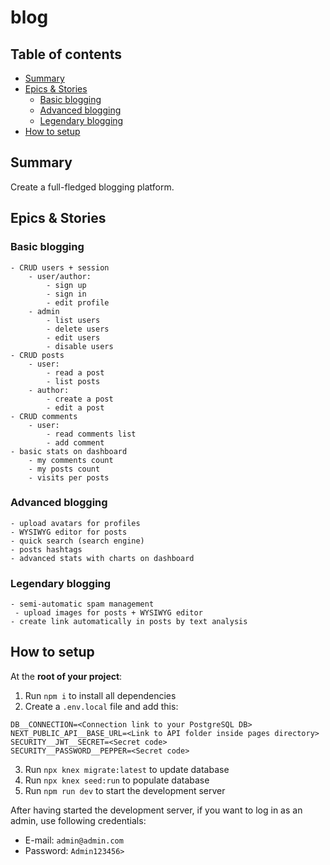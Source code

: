 # blog

## Table of contents

- [Summary](#summary)
- [Epics & Stories](#epics--stories)
    - [Basic blogging](#basic-blogging)
    - [Advanced blogging](#advanced-blogging)
    - [Legendary blogging](#legendary-blogging)
- [How to setup](#how-to-setup)


## Summary
Create a full-fledged blogging platform.

## Epics & Stories
### Basic blogging
    - CRUD users + session
        - user/author:
            - sign up
            - sign in
            - edit profile
        - admin
            - list users
            - delete users
            - edit users
            - disable users
    - CRUD posts
        - user:
            - read a post
            - list posts
        - author: 
            - create a post
            - edit a post
    - CRUD comments
        - user:
            - read comments list
            - add comment
    - basic stats on dashboard
        - my comments count
        - my posts count
        - visits per posts

### Advanced blogging
    - upload avatars for profiles
    - WYSIWYG editor for posts
    - quick search (search engine)
    - posts hashtags
    - advanced stats with charts on dashboard

### Legendary blogging
    - semi-automatic spam management
     - upload images for posts + WYSIWYG editor
    - create link automatically in posts by text analysis


## How to setup
At the **root of your project**:
1. Run `npm i` to install all dependencies
2. Create a `.env.local` file and add this:
```
DB__CONNECTION=<Connection link to your PostgreSQL DB>
NEXT_PUBLIC_API__BASE_URL=<Link to API folder inside pages directory>
SECURITY__JWT__SECRET=<Secret code>
SECURITY__PASSWORD__PEPPER=<Secret code>
```
3. Run `npx knex migrate:latest` to update database
4. Run `npx knex seed:run` to populate database
5. Run `npm run dev` to start the development server

After having started the development server, if you want to log in as an admin, use following credentials:
- E-mail: `admin@admin.com`
- Password: `Admin123456>`